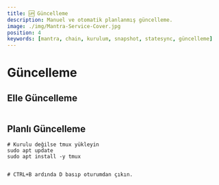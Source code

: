 ```yaml
---
title: 🆙 Güncelleme
description: Manuel ve otomatik planlanmış güncelleme.
image: ./img/Mantra-Service-Cover.jpg
position: 4
keywords: [mantra, chain, kurulum, snapshot, statesync, güncelleme]
---
```


# Güncelleme

## Elle Güncelleme

```shell
```

## Planlı Güncelleme

```shell
# Kurulu değilse tmux yükleyin 
sudo apt update
sudo apt install -y tmux
```

```shell

# CTRL+B ardında D basıp oturumdan çıkın.
```
